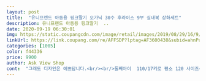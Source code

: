 ```yaml
---
layout: post 
title:  "유니프랜드 아동용 핑크딸기 오가닉 30수 후라이스 9부 실내복 상하세트" 
description: 유니프랜드 아동용 핑크딸기  ..
date: 2020-09-19 06:30:01 
img: https://static.coupangcdn.com/image/retail/images/2019/08/29/16/9/c58a8842-0e73-4ca9-be6b-a29ba61f4bac.jpg 
linkUrl: https://link.coupang.com/re/AFFSDP?lptag=AF3600438&subid=ahnPublicAsk&pageKey=290909300&itemId=920420729&vendorItemId=5291962011&traceid=V0-113-69ee2ae38eaf651d 
categories: [1005] 
color: f44336 
price: 9900 
author: Ask View Shop 
cont:  "그래도 디자인은 예쁘답니다.<br/><br/>둘째아이  110/17키로 평소 120 사이즈<br/>디자인 원단  색상은 다 좋아요.<br/><br/>보통 120과 130 차이는 좀 큰 편인데 도저히 못입히겠어서 일년 묵혔다가 입히려구요.<br/><br/>원랴입던 140사이즈랑 사이즈유사해요통통한 아이들은 찡길수도 잇을 것 같아요<br/>전 120,130두개 주문했는데 120을 결국 큰아이  입히려구요.<br/><br/>칠부랑은 달리 스판끼가 없어 생각보다 잘 늘어나지 않네요.<br/><br/>큰 아이  121/20키로 평소 130사이즈(내복의 경우 후라이스 재질은 쫀쫀해서 많이 크지 않음)<br/>키 131cm, 체중 36kg 통통아이에겐 딱 달라붙고,<br/>타 브랜드들과 비교해보니 이 곳 120이 타 브랜드 130과 같아요.<br/><br/>팔다리 소매는 접었어요.<br/><br/>핑크딸기 칠부가 예뻐서 긴 팔을 주문했어요.<br/><br/>" 
---
```

